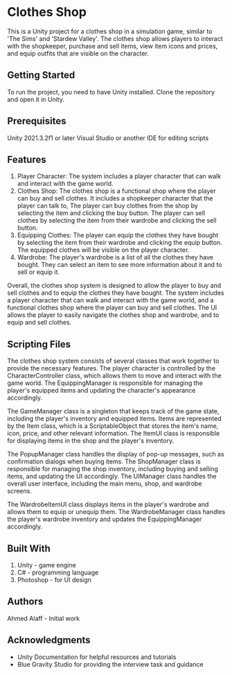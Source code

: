 # Clothes Shop
 This is a Unity project for a clothes shop in a simulation game, similar to 'The Sims' and 'Stardew Valley'. The clothes shop allows players to interact with the shopkeeper, purchase and sell items, view item icons and prices, and equip outfits that are visible on the character.

## Getting Started
To run the project, you need to have Unity installed. Clone the repository and open it in Unity.

## Prerequisites
Unity 2021.3.2f1 or later
Visual Studio or another IDE for editing scripts

## Features
1. Player Character: The system includes a player character that can walk and interact with the game world.
2. Clothes Shop: The clothes shop is a functional shop where the player can buy and sell clothes. It includes a shopkeeper character that the player can talk to, The player can buy clothes from the shop by selecting the item and clicking the buy button. The player can sell clothes by selecting the item from their wardrobe and clicking the sell button.
4. Equipping Clothes: The player can equip the clothes they have bought by selecting the item from their wardrobe and clicking the equip button. The equipped clothes will be visible on the player character.
5. Wardrobe: The player's wardrobe is a list of all the clothes they have bought. They can select an item to see more information about it and to sell or equip it.

Overall, the clothes shop system is designed to allow the player to buy and sell clothes and to equip the clothes they have bought. The system includes a player character that can walk and interact with the game world, and a functional clothes shop where the player can buy and sell clothes. The UI allows the player to easily navigate the clothes shop and wardrobe, and to equip and sell clothes.

## Scripting Files
The clothes shop system consists of several classes that work together to provide the necessary features. The player character is controlled by the CharacterController class, which allows them to move and interact with the game world. The EquippingManager is responsible for managing the player's equipped items and updating the character's appearance accordingly.

The GameManager class is a singleton that keeps track of the game state, including the player's inventory and equipped items. Items are represented by the Item class, which is a ScriptableObject that stores the item's name, icon, price, and other relevant information. The ItemUI class is responsible for displaying items in the shop and the player's inventory.

The PopupManager class handles the display of pop-up messages, such as confirmation dialogs when buying items. The ShopManager class is responsible for managing the shop inventory, including buying and selling items, and updating the UI accordingly. The UIManager class handles the overall user interface, including the main menu, shop, and wardrobe screens.

The WardrobeItemUI class displays items in the player's wardrobe and allows them to equip or unequip them. The WardrobeManager class handles the player's wardrobe inventory and updates the EquippingManager accordingly.



## Built With
1. Unity - game engine
2. C# - programming language
3. Photoshop - for UI design

## Authors
Ahmed Alaff - Initial work

## Acknowledgments
* Unity Documentation for helpful resources and tutorials
* Blue Gravity Studio for providing the interview task and guidance




